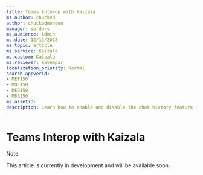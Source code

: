 ```yaml
---
title: Teams Interop with Kaizala
ms.author: chucked
author: chuckedmonson
manager: serdars
ms.audience: Admin
ms.date: 12/13/2018
ms.topic: article
ms.service: Kaizala
ms.custom: Kaizala
ms.reviewer: kavempar
localization_priority: Normal
search.appverid:
- MET150
- MOE150
- MED150
- MBS150
ms.assetid: 
description: Learn how to enable and disable the chat history feature in Kaizala.
---
```


# Teams Interop with Kaizala


> [!NOTE]
> This article is currently in development and will be available soon.

